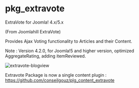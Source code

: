 # pkg_extravote  
ExtraVote for Joomla! 4.x/5.x

(From Joomlahill ExtraVote)

Provides Ajax Voting functionality to Articles and their Content.

Note : Version 4.2.0, for Joomla!5 and higher version, optimized AggregateRating, adding itemReviewed. 

![extravote-blogview](https://github.com/conseilgouz/pkg_extravote_j4/assets/19435246/cc0619ae-4120-410e-9fdb-80e9a6caf900)

Extravote Package is now a single content plugin : https://github.com/conseilgouz/plg_content_extravote
